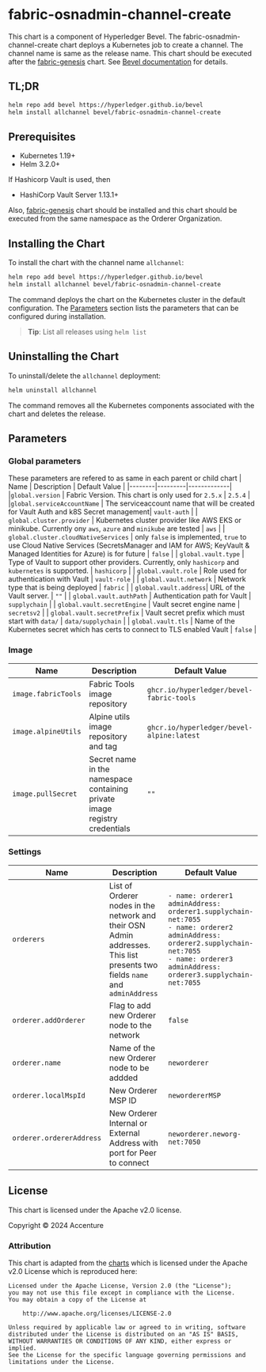 [//]: # (##############################################################################################)
[//]: # (Copyright Accenture. All Rights Reserved.)
[//]: # (SPDX-License-Identifier: Apache-2.0)
[//]: # (##############################################################################################)

# fabric-osnadmin-channel-create

This chart is a component of Hyperledger Bevel. The fabric-osnadmin-channel-create chart deploys a Kubernetes job to create a channel. The channel name is same as the release name. This chart should be executed after the [fabric-genesis](../fabric-genesis/README.md) chart. See [Bevel documentation](https://hyperledger-bevel.readthedocs.io/en/latest/) for details.

## TL;DR

```bash
helm repo add bevel https://hyperledger.github.io/bevel
helm install allchannel bevel/fabric-osnadmin-channel-create
```

## Prerequisites

- Kubernetes 1.19+
- Helm 3.2.0+

If Hashicorp Vault is used, then
- HashiCorp Vault Server 1.13.1+

Also, [fabric-genesis](../fabric-genesis/README.md) chart should be installed and this chart should be executed from the same namespace as the Orderer Organization.

## Installing the Chart

To install the chart with the channel name `allchannel`:

```bash
helm repo add bevel https://hyperledger.github.io/bevel
helm install allchannel bevel/fabric-osnadmin-channel-create
```

The command deploys the chart on the Kubernetes cluster in the default configuration. The [Parameters](#parameters) section lists the parameters that can be configured during installation.

> **Tip**: List all releases using `helm list`

## Uninstalling the Chart

To uninstall/delete the `allchannel` deployment:

```bash
helm uninstall allchannel
```

The command removes all the Kubernetes components associated with the chart and deletes the release.

## Parameters

### Global parameters
These parameters are refered to as same in each parent or child chart
| Name   | Description  | Default Value |
|--------|---------|-------------|
|`global.version` | Fabric Version. This chart is only used for `2.5.x` | `2.5.4` |
|`global.serviceAccountName` | The serviceaccount name that will be created for Vault Auth and k8S Secret management| `vault-auth` |
| `global.cluster.provider` | Kubernetes cluster provider like AWS EKS or minikube. Currently ony `aws`, `azure` and `minikube` are tested | `aws` |
| `global.cluster.cloudNativeServices` | only `false` is implemented, `true` to use Cloud Native Services (SecretsManager and IAM for AWS; KeyVault & Managed Identities for Azure) is for future  | `false`  |
| `global.vault.type`  | Type of Vault to support other providers. Currently, only `hashicorp` and `kubernetes` is supported. | `hashicorp`    |
| `global.vault.role`  | Role used for authentication with Vault | `vault-role`    |
| `global.vault.network`  | Network type that is being deployed | `fabric`    |
| `global.vault.address`| URL of the Vault server.    | `""`            |
| `global.vault.authPath`    | Authentication path for Vault  | `supplychain`            |
| `global.vault.secretEngine` | Vault secret engine name   | `secretsv2`  |
| `global.vault.secretPrefix` | Vault secret prefix which must start with `data/`   | `data/supplychain`  |
| `global.vault.tls` | Name of the Kubernetes secret which has certs to connect to TLS enabled Vault   | `false`  |

### Image

| Name   | Description    | Default Value   |
| -------------| ---------- | --------- |
| `image.fabricTools`  | Fabric Tools image repository  | `ghcr.io/hyperledger/bevel-fabric-tools` |
| `image.alpineUtils`  | Alpine utils image repository and tag | `ghcr.io/hyperledger/bevel-alpine:latest` |
| `image.pullSecret`    | Secret name in the namespace containing private image registry credentials | `""`            |

### Settings

| Name   | Description  | Default Value |
|--------|---------|-------------|
| `orderers` | List of Orderer nodes in the network and their OSN Admin addresses. This list presents two fields `name` and `adminAddress`  | `- name: orderer1`<br/>`adminAddress: orderer1.supplychain-net:7055` <br/>`- name: orderer2`<br/>`adminAddress: orderer2.supplychain-net:7055` <br/> `- name: orderer3`<br/>`adminAddress: orderer3.supplychain-net:7055`  |
| `orderer.addOrderer` | Flag to add new Orderer node to the network | `false` |
| `orderer.name` | Name of the new Orderer node to be addded | `neworderer` |
| `orderer.localMspId` | New Orderer MSP ID   | `newordererMSP` |
| `orderer.ordererAddress` | New Orderer Internal or External Address with port for Peer to connect  | `neworderer.neworg-net:7050` |

## License

This chart is licensed under the Apache v2.0 license.

Copyright &copy; 2024 Accenture

### Attribution

This chart is adapted from the [charts](https://hyperledger.github.io/bevel/) which is licensed under the Apache v2.0 License which is reproduced here:

```
Licensed under the Apache License, Version 2.0 (the "License");
you may not use this file except in compliance with the License.
You may obtain a copy of the License at

    http://www.apache.org/licenses/LICENSE-2.0

Unless required by applicable law or agreed to in writing, software
distributed under the License is distributed on an "AS IS" BASIS,
WITHOUT WARRANTIES OR CONDITIONS OF ANY KIND, either express or implied.
See the License for the specific language governing permissions and
limitations under the License.
```
